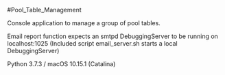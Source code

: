 #Pool_Table_Management

Console application to manage a group of pool tables.

Email report function expects an smtpd DebuggingServer to be running on localhost:1025
(Included script email_server.sh starts a local DebuggingServer)

Python 3.7.3 / macOS 10.15.1 (Catalina)
